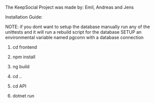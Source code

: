 The KeepSocial Project was made by: Emil, Andreas and Jens

Installation Guide:

NOTE: if you dont want to setup the database manually run any of the unittests and it will run a rebuild script for the database SETUP an environmental variable named pgconn with a database connection

1. cd frontend

2. npm install

3. ng build

4. cd ..

5. cd API

6. dotnet run
